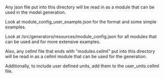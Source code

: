 Any json file put into this directory will be read in as a module that can be used in the model generation.

Look at module_config_user_example.json for the format and some simple examples. 

Look at /src/generators/resources/module_config.json for all modules that can be used and for more extensive examples.

Also, any cellml file that ends with "modules.cellml" put into this directory will be read in as a cellml module that can be used for the generation.

Additionally, to include user defined units, add them to the user_units.cellml file.
